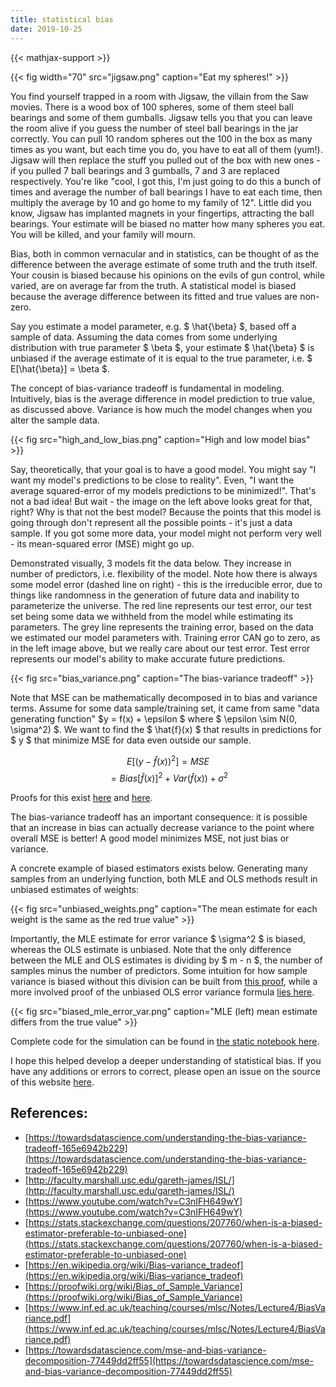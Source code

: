 ```yaml
---
title: statistical bias
date: 2019-10-25
---
```


{{< mathjax-support >}}

{{< fig width="70" src="jigsaw.png" caption="Eat my spheres!" >}}

You find yourself trapped in a room with  Jigsaw, the villain from the Saw movies. There is a wood box of 100 spheres, some of them steel ball bearings and some of them gumballs. Jigsaw tells you that you can leave the room alive if you guess the number of steel ball bearings in the jar correctly. You can pull 10 random spheres out the 100 in the box as many times as you want, but each time you do, you have to eat all of them (yum!). Jigsaw will then replace the stuff you pulled out of the box with new ones - if you pulled 7 ball bearings and 3 gumballs, 7 and 3 are replaced respectively. You're like "cool, I got this, I'm just going to do this a bunch of times and average the number of ball bearings I have to eat each time, then multiply the average by 10 and go home to my family of 12". Little did you know, Jigsaw has implanted magnets in your fingertips, attracting the ball bearings. Your estimate will be biased no matter how many spheres you eat. You will be killed, and your family will mourn.

Bias, both in common vernacular and in statistics, can be thought of as the difference between the average estimate of some truth and the truth itself. Your cousin is biased because his opinions on the evils of gun control, while varied, are on average far from the truth. A statistical model is biased because the average difference between its fitted and true values are non-zero.

Say you estimate a model parameter, e.g. $ \hat{\beta} $, based off a sample of data. Assuming the data comes from some underlying distribution with true parameter $ \beta $, your estimate $ \hat{\beta} $ is unbiased if the average estimate of it is equal to the true parameter, i.e. $ E[\hat{\beta}] = \beta $.

The concept of bias-variance tradeoff is fundamental in modeling. Intuitively, bias is the average difference in model prediction to true value, as discussed above. Variance is how much the model changes when you alter the sample data.

{{< fig src="high_and_low_bias.png" caption="High and low model bias" >}}

Say, theoretically, that your goal is to have a good model. You might say "I want my model's predictions to be close to reality". Even, "I want the average squared-error of my models predictions to be minimized!". That's not a bad idea! But wait - the image on the left above looks great for that, right? Why is that not the best model? Because the points that this model is going through don't represent all the possible points - it's just a data sample. If you got some more data, your model might not perform very well - its mean-squared error (MSE) might go up.

Demonstrated visually, 3 models fit the data below. They increase in number of predictors, i.e. flexibility of the model. Note how there is always some model error (dashed line on right) - this is the irreducible error, due to things like randomness in the generation of future data and inability to parameterize the universe. The red line represents our test error, our test set being some data we withheld from the model while estimating its parameters. The grey line represents the training error, based on the data we estimated our model parameters with. Training error CAN go to zero, as in the left image above, but we really care about our test error. Test error represents our model's ability to make accurate future predictions.

{{< fig src="bias_variance.png" caption="The bias-variance tradeoff" >}}

Note that MSE can be mathematically decomposed in to bias and variance terms. Assume for some data sample/training set, it came from same "data generating function" $y = f(x) + \epsilon $ where $ \epsilon \sim N(0, \sigma^2) $. We want to find the $ \hat{f}(x) $ that results in predictions for $ y $ that minimize MSE for data even outside our sample.

$$ E[(y - \hat{f}(x))^2] = MSE $$
$$ = Bias[\hat{f}(x)]^2 + Var(\hat{f}(x)) + \sigma^2 $$

Proofs for this exist [here](https://towardsdatascience.com/mse-and-bias-variance-decomposition-77449dd2ff55) and [here](https://www.inf.ed.ac.uk/teaching/courses/mlsc/Notes/Lecture4/BiasVariance.pdf).


The bias-variance tradeoff has an important consequence: it is possible that an increase in bias can actually decrease variance to the point where overall MSE is better! A good model minimizes MSE, not just bias or variance.

A concrete example of biased estimators exists below. Generating many samples from an underlying function, both MLE and OLS methods result in unbiased estimates of weights:

{{< fig src="unbiased_weights.png" caption="The mean estimate for each weight is the same as the red true value" >}}

Importantly, the MLE estimate for error variance $ \sigma^2 $ is biased, whereas the OLS estimate is unbiased. Note that the only difference between the MLE and OLS estimates is dividing by $ m - n $, the number of samples minus the number of predictors. Some intuition for how sample variance is biased without this division can be built from [this proof](https://proofwiki.org/wiki/Bias_of_Sample_Variance), while a more involved proof of the unbiased OLS error variance formula [lies here](https://stats.stackexchange.com/questions/20227/why-is-rss-distributed-chi-square-times-n-p).

{{< fig src="biased_mle_error_var.png" caption="MLE (left) mean estimate differs from the true value" >}}

Complete code for the simulation can be found in [the static notebook here](/ols_vs_mle_bias.html).

I hope this helped develop a deeper understanding of statistical bias. If you have any additions or errors to correct, please open an issue on the source of this website [here](https://github.com/robinovitch61/the-leo-zone/issues).

## References:
* [https://towardsdatascience.com/understanding-the-bias-variance-tradeoff-165e6942b229](https://towardsdatascience.com/understanding-the-bias-variance-tradeoff-165e6942b229)
* [http://faculty.marshall.usc.edu/gareth-james/ISL/](http://faculty.marshall.usc.edu/gareth-james/ISL/)
* [https://www.youtube.com/watch?v=C3nIFH649wY](https://www.youtube.com/watch?v=C3nIFH649wY)
* [https://stats.stackexchange.com/questions/207760/when-is-a-biased-estimator-preferable-to-unbiased-one](https://stats.stackexchange.com/questions/207760/when-is-a-biased-estimator-preferable-to-unbiased-one)
* [https://en.wikipedia.org/wiki/Bias–variance_tradeof](https://en.wikipedia.org/wiki/Bias–variance_tradeof)
* [https://proofwiki.org/wiki/Bias_of_Sample_Variance](https://proofwiki.org/wiki/Bias_of_Sample_Variance)
* [https://www.inf.ed.ac.uk/teaching/courses/mlsc/Notes/Lecture4/BiasVariance.pdf](https://www.inf.ed.ac.uk/teaching/courses/mlsc/Notes/Lecture4/BiasVariance.pdf)
* [https://towardsdatascience.com/mse-and-bias-variance-decomposition-77449dd2ff55](https://towardsdatascience.com/mse-and-bias-variance-decomposition-77449dd2ff55)
